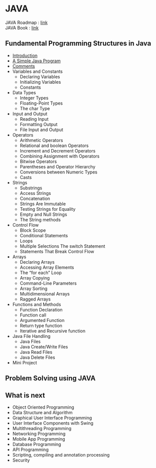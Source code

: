 # JAVA
JAVA Roadmap : [link](https://roadmap.sh/java) <br> 
JAVA Book : [link](https://github.com/KKBUGHUNTER/JAVA/blob/main/resources/README.md) <br>
## Fundamental Programming Structures in Java 
 - [Introduction](https://github.com/KKBUGHUNTER/JAVA/tree/main/01%20Introduction)
 - [A Simple Java Program](https://github.com/KKBUGHUNTER/JAVA/blob/main/02%20A%20Simple%20Java%20Program.md)
 - [Comments](https://github.com/KKBUGHUNTER/JAVA/blob/main/03%20A%20Comments.md)
 - Variables and Constants 
    - Declaring Variables
    - Initializing Variables 
    - Constants 
 - Data Types
   - Integer Types
   - Floating-Point Types
   - The char Type
 - Input and Output 
    - Reading Input
    - Formatting Output 
    - File Input and Output
 - Operators
    - Arithmetic Operators 
    - Relational and boolean Operators 
    - Increment and Decrement Operators 
    - Combining Assignment with Operators
    - Bitwise Operators 
    - Parentheses and Operator Hierarchy
    - Conversions between Numeric Types 
    - Casts
 - Strings 
    - Substrings
    - Access Strings
    - Concatenation 
    - Strings Are Immutable 
    - Testing Strings for Equality 
    - Empty and Null Strings 
    - The String methods 
 - Control Flow 
    - Block Scope 
    - Conditional Statements 
    - Loops
    - Multiple Selections The switch Statement 
    - Statements That Break Control Flow
 - Arrays 
    - Declaring Arrays 
    - Accessing Array Elements 
    - The “for each” Loop 
    - Array Copying 
    - Command-Line Parameters 
    - Array Sorting 
    - Multidimensional Arrays 
    - Ragged Arrays 
 - Functions and Methods
    - Function Declaration
    - Function call
    - Argumented Function
    - Return type function
    - Iterative and Recursive function
 - Java File Handling
    - Java Files
    - Java Create/Write Files
    - Java Read Files
    - Java Delete Files
 - Mini Project

## Problem Solving using JAVA

## What is next 
 - Object Oriented Programming
 - Data Structure and Algorithm
 - Graphical User Interface Programming
 - User Interface Components with Swing
 - Multithreading Programming
 - Networking Programming
 - Mobile App Programming
 - Database Programming
 - API Programming
 - Scripting, compiling and annotation processing
 - Security
